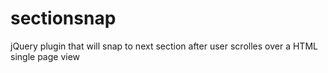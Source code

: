 sectionsnap
===========

jQuery plugin that will snap to next section after user scrolles over a HTML single page view
